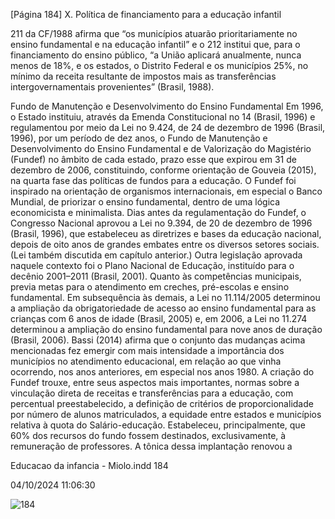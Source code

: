 [Página 184]
X. Política de financiamento para a educação infantil

211 da CF/1988 afirma que “os municípios atuarão prioritariamente no
ensino fundamental e na educação infantil” e o 212 institui que, para
o financiamento do ensino público, “a União aplicará anualmente,
nunca menos de 18%, e os estados, o Distrito Federal e os municípios
25%, no mínimo da receita resultante de impostos mais as transferências intergovernamentais provenientes” (Brasil, 1988).

Fundo de Manutenção e Desenvolvimento
do Ensino Fundamental
Em 1996, o Estado instituiu, através da Emenda Constitucional no 14
(Brasil, 1996) e regulamentou por meio da Lei no 9.424, de 24 de dezembro de 1996 (Brasil, 1996), por um período de dez anos, o Fundo
de Manutenção e Desenvolvimento do Ensino Fundamental e de Valorização do Magistério (Fundef) no âmbito de cada estado, prazo
esse que expirou em 31 de dezembro de 2006, constituindo, conforme
orientação de Gouveia (2015), na quarta fase das políticas de fundos
para a educação.
O Fundef foi inspirado na orientação de organismos internacionais, em especial o Banco Mundial, de priorizar o ensino fundamental,
dentro de uma lógica economicista e minimalista. Dias antes da regulamentação do Fundef, o Congresso Nacional aprovou a Lei no 9.394,
de 20 de dezembro de 1996 (Brasil, 1996), que estabeleceu as diretrizes e bases da educação nacional, depois de oito anos de grandes
embates entre os diversos setores sociais. (Lei também discutida em
capítulo anterior.)
Outra legislação aprovada naquele contexto foi o Plano Nacional de
Educação, instituído para o decênio 2001–2011 (Brasil, 2001). Quanto
às competências municipais, previa metas para o atendimento em creches, pré-escolas e ensino fundamental. Em subsequência às demais,
a Lei no 11.114/2005 determinou a ampliação da obrigatoriedade de
acesso ao ensino fundamental para as crianças com 6 anos de idade
(Brasil, 2005) e, em 2006, a Lei no 11.274 determinou a ampliação do
ensino fundamental para nove anos de duração (Brasil, 2006).
Bassi (2014) afirma que o conjunto das mudanças acima mencionadas fez emergir com mais intensidade a importância dos municípios no atendimento educacional, em relação ao que vinha ocorrendo,
nos anos anteriores, em especial nos anos 1980. A criação do Fundef
trouxe, entre seus aspectos mais importantes, normas sobre a vinculação direta de receitas e transferências para a educação, com percentual preestabelecido, a definição de critérios de proporcionalidade por
número de alunos matriculados, a equidade entre estados e municípios
relativa à quota do Salário-educação. Estabeleceu, principalmente,
que 60% dos recursos do fundo fossem destinados, exclusivamente,
à remuneração de professores. A tônica dessa implantação renovou a


Educacao da infancia - Miolo.indd 184

04/10/2024 11:06:30

![184](./img/page_184-01.jpg)
